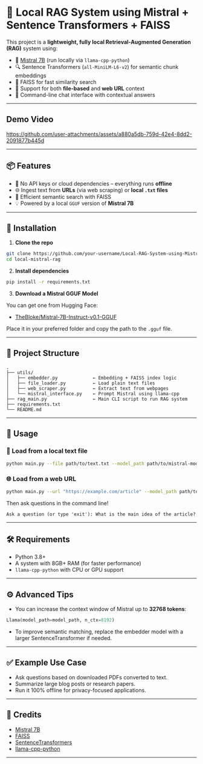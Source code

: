 # 🧠 Local RAG System using Mistral + Sentence Transformers + FAISS

This project is a **lightweight, fully local Retrieval-Augmented Generation (RAG)** system using:

- 🧩 [Mistral 7B](https://mistral.ai/news/announcing-mistral-7b) (run locally via `llama-cpp-python`)
- 🔍 Sentence Transformers (`all-MiniLM-L6-v2`) for semantic chunk embeddings
- 🧠 FAISS for fast similarity search
- 📄 Support for both **file-based** and **web URL** context
- 💬 Command-line chat interface with contextual answers

---
## Demo Video


https://github.com/user-attachments/assets/a880a5db-759d-42e4-8dd2-2091877b445d


---

## 📦 Features

- 🔌 No API keys or cloud dependencies – everything runs **offline**
- 🌐 Ingest text from **URLs** (via web scraping) or **local `.txt` files**
- 🔎 Efficient semantic search with FAISS
- 💡 Powered by a local `GGUF` version of **Mistral 7B**

---

## 🚀 Installation

1. **Clone the repo**
```bash
git clone https://github.com/your-username/Local-RAG-System-using-Mistral-Sentence-Transformers-FAISS.git
cd local-mistral-rag
```

2. **Install dependencies**
```bash
pip install -r requirements.txt
```

3. **Download a Mistral GGUF Model**

You can get one from Hugging Face:

- [TheBloke/Mistral-7B-Instruct-v0.1-GGUF](https://huggingface.co/TheBloke/Mistral-7B-Instruct-v0.1-GGUF)

Place it in your preferred folder and copy the path to the `.gguf` file.

---

## 📁 Project Structure

```
.
├── utils/
│   ├── embedder.py             ← Embedding + FAISS index logic
│   ├── file_loader.py          ← Load plain text files
│   ├── web_scraper.py          ← Extract text from webpages
│   └── mistral_interface.py    ← Prompt Mistral using llama-cpp
├── rag_main.py                 ← Main CLI script to run RAG system
├── requirements.txt
└── README.md
```

---

## 🧠 Usage

### 📝 Load from a local text file
```bash
python main.py --file path/to/text.txt --model_path path/to/mistral-model.gguf
```

### 🌐 Load from a web URL
```bash
python main.py --url "https://example.com/article" --model_path path/to/mistral-model.gguf
```

Then ask questions in the command line!

```txt
Ask a question (or type 'exit'): What is the main idea of the article?
```

---

## 🛠 Requirements

- Python 3.8+
- A system with 8GB+ RAM (for faster performance)
- `llama-cpp-python` with CPU or GPU support

---

## ⚙️ Advanced Tips

- You can increase the context window of Mistral up to **32768 tokens**:
```python
Llama(model_path=model_path, n_ctx=8192)
```

- To improve semantic matching, replace the embedder model with a larger SentenceTransformer if needed.

---

## ✅ Example Use Case

- Ask questions based on downloaded PDFs converted to text.
- Summarize large blog posts or research papers.
- Run it 100% offline for privacy-focused applications.

---

## 🙌 Credits

- [Mistral 7B](https://mistral.ai/)
- [FAISS](https://github.com/facebookresearch/faiss)
- [SentenceTransformers](https://www.sbert.net/)
- [llama-cpp-python](https://github.com/abetlen/llama-cpp-python)

---
